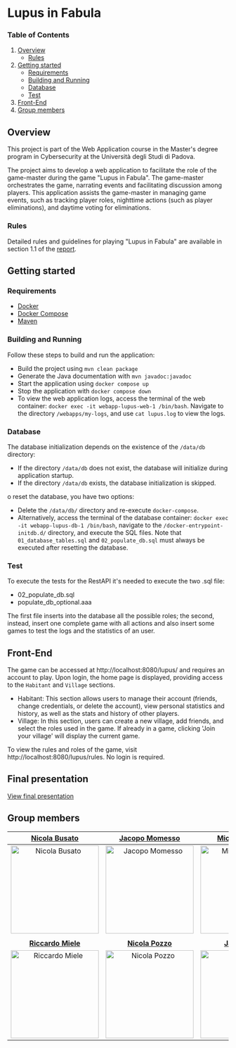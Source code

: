 # Lupus in Fabula

### Table of Contents

  <ol>
    <li>
      <a href="#overview">Overview</a>
      <ul>
        <li><a href="#rules">Rules</a></li>
      </ul>
    </li>
    <li>
      <a href="#getting-started">Getting started</a>
      <ul>
        <li><a href="#requirements">Requirements</a></li>
        <li><a href="#building-and-running">Building and Running</a></li>
        <li><a href="#database">Database</a></li>
        <li><a href="#test">Test</a></li>
      </ul>
    </li>
    <li><a href="#frontend">Front-End</a></li>
	<li><a href="#group-members">Group members</a></li>
  </ol>

## Overview

This project is part of the Web Application course in the Master's degree program in Cybersecurity at the Università degli Studi di Padova.

The project aims to develop a web application to facilitate the role of the game-master during the game "Lupus in
Fabula". The game-master orchestrates the game, narrating events and facilitating discussion among players. This
application assists the game-master in managing game events, such as tracking player roles, nighttime actions (such as
player eliminations), and daytime voting for eliminations.

### Rules

Detailed rules and guidelines for playing "Lupus in Fabula" are available in section 1.1 of
the [report](hw1/WebApplication_HW1_LIFGroup.pdf).

## Getting started

### Requirements

- [Docker](https://www.docker.com/)
- [Docker Compose](https://docs.docker.com/compose/)
- [Maven](https://maven.apache.org/)

### Building and Running

Follow these steps to build and run the application:

- Build the project using `mvn clean package`
- Generate the Java documentation with `mvn javadoc:javadoc`
- Start the application using `docker compose up`
- Stop the application with `docker compose down`
- To view the web application logs, access the terminal of the web
  container: `docker exec -it webapp-lupus-web-1 /bin/bash`. Navigate to the directory
  `/webapps/my-logs`, and use `cat lupus.log` to view the logs.

### Database

The database initialization depends on the existence of the `/data/db` directory:

- If the directory `/data/db` does not exist, the database will initialize during application startup.
- If the directory `/data/db` exists, the database initialization is skipped.

o reset the database, you have two options:

- Delete the `/data/db/` directory and re-execute `docker-compose`.
- Alternatively, access the terminal of the database container: `docker exec -it webapp-lupus-db-1 /bin/bash`, navigate to
  the `/docker-entrypoint-initdb.d/` directory, and execute the SQL files. Note that `01_database_tables.sql` and `02_populate_db.sql` must
  always be executed after resetting the database.

### Test

To execute the tests for the RestAPI it's needed to execute the two .sql file:
- 02_populate_db.sql
- populate_db_optional.aaa

The first file inserts into the database all the possible roles; the second, instead, insert one complete game with all actions and also insert some games to test the logs and the statistics of an user.

## Front-End

The game can be accessed at http://localhost:8080/lupus/ and requires an account to play. Upon login, the home page is displayed, providing access to the `Habitant` and `Village` sections.
- Habitant: This section allows users to manage their account (friends, change credentials, or delete the account), view personal statistics and history, as well as the stats and history of other players.
- Village: In this section, users can create a new village, add friends, and select the roles used in the game. If already in a game, clicking 'Join your village' will display the current game.

To view the rules and roles of the game, visit http://localhost:8080/lupus/rules. No login is required.

## Final presentation

[View final presentation](https://www.canva.com/design/DAGGtwG2F-Q/GuPJxNoLhdx8NREAYKNYAg/view?utm_content=DAGGtwG2F-Q&utm_campaign=designshare&utm_medium=link&utm_source=editor)

## Group members

| **[Nicola Busato](https://github.com/Nicola-01)**| **[Jacopo Momesso](https://github.com/JapoMomi1)** | **[Michele Gusella](https://github.com/Polterino)** |
| :---: |:---:|:---:|
| <a href="https://github.com/Nicola-01"><img src="https://avatars1.githubusercontent.com/u/96294696?s=200&v=4" alt="Nicola Busato" width="200"/></a> | <a href="https://github.com/JapoMomi1"><img src="https://avatars1.githubusercontent.com/u/127385689?s=200&v=4" alt="Jacopo Momesso" width="200"/></a> | <a href="https://github.com/Polterino"><img src="https://avatars.githubusercontent.com/u/56081741?s=200&v=4" alt="Michele Gusella" width="200"/></a> |
|  | | |
| **[Riccardo Miele](https://github.com/rickm01)** | **[Nicola Pozzo](https://github.com/NicolaPozzo)** | **[Jacopo Cini](https://github.com/jack00024060)** |
| <a href="https://github.com/rickm01"><img src="https://avatars.githubusercontent.com/u/96297774?s=200&v=4" alt="Riccardo Miele" width="200"/></a> | <a href="https://github.com/NicolaPozzo"><img src="https://avatars.githubusercontent.com/u/166592185?s=200&v=4" alt="Nicola Pozzo" width="200"/></a> | <a href="https://github.com/jack00024060"><img src="https://avatars.githubusercontent.com/u/73614712?s=200&v=4" alt="Jacopo Cini" width="200"/></a> |
